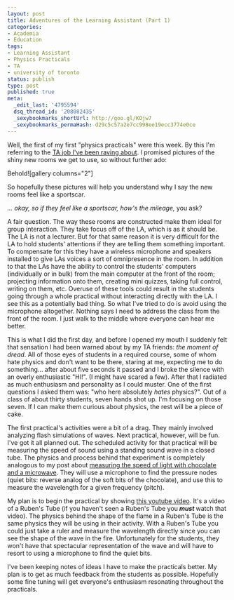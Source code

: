 ```yaml
---
layout: post
title: Adventures of the Learning Assistant (Part 1)
categories:
- Academia
- Education
tags:
- Learning Assistant
- Physics Practicals
- TA
- university of toronto
status: publish
type: post
published: true
meta:
  _edit_last: '4795594'
  dsq_thread_id: '208082435'
  _sexybookmarks_shortUrl: http://goo.gl/KOjw7
  _sexybookmarks_permaHash: d29c5c57a2e7cc998ee19ecc3774e0ce
---
```

Well, the first of my first "physics practicals" were this week. By this I'm referring to the <a href="http://morningcoffeephysics.wordpress.com/2008/12/01/a-spring-ta-offer-that-adds-a-spring-to-my-step/trackback/">TA job I've been raving about</a>. I promised pictures of the shiny new rooms we get to use, so without further ado:

Behold![gallery columns="2"]

So hopefully these pictures will help you understand why I say the new rooms feel like a sportscar.

<em>... okay, so if they feel like a sportscar, how's the mileage,</em> you ask?

A fair question. The way these rooms are constructed make them ideal for group interaction. They take focus off of the LA, which is as it should be. The LA is not a lecturer. But for that same reason it is very difficult for the LA to hold students' attentions if they are telling them something important. To compensate for this they have a wireless microphone and speakers installed to give LAs voices a sort of omnipresence in the room. In addition to that the LAs have the ability to control the students' computers (individually or in bulk) from the main computer at the front of the room; projecting information onto them, creating mini quizzes, taking full control, writing on them, etc. Overuse of these tools could result in the students going through a whole practical without interacting directly with the LA. I see this as a potentially bad thing. So what I've tried to do is avoid using the microphone altogether. Nothing says I need to address the class from the front of the room. I just walk to the middle where everyone can hear me better.

This is what I did the first day, and before I opened my mouth I suddenly felt that sensation I had been warned about by my TA friends: <em>the moment of dread</em>. All of those eyes of students in a required course, some of whom hate physics and don't want to be there, staring at me, expecting me to do something... after about five seconds it passed and I broke the silence with an overly enthusiastic "HI!". (I might have scared a few). After that I radiated as much enthusiasm and personality as I could muster. One of the first questions I asked them was: "who here absolutely <em>hates</em> physics?". Out of a class of about thirty students, seven hands shot up. I'm focusing on those seven. If I can make them curious about physics, the rest will be a piece of cake.

The first practical's activities were a bit of a drag. They mainly involved analyzing flash simulations of waves. Next practical, however, will be fun. I've got it all planned out. The scheduled activity for that practical will be measuring the speed of sound using a standing sound wave in a closed tube. The physics and process behind that experiment is completely analogous to my post about <a href="http://morningcoffeephysics.wordpress.com/2008/10/05/measuring-the-speed-of-light-with-chocolate-and-a-microwave-oven/trackback/">measuring the speed of light with chocolate and a microwave</a>. They will use a microphone to find the pressure nodes (quiet bits: reverse analog of the soft bits of the chocolate), and use this to measure the wavelength for a given frequency (pitch).

My plan is to begin the practical by showing <a href="http://www.youtube.com/watch?v=HpovwbPGEoo">this youtube video</a>. It's a video of a Ruben's Tube (if you haven't seen a Ruben's Tube you<em><strong> must </strong></em>watch that video). The physics behind the shape of the flame in a Ruben's Tube is the same physics they will be using in their activity. With a Ruben's Tube you could just take a ruler and measure the wavelength directly since you can see the shape of the wave in the fire. Unfortunately for the students, they won't have that spectacular representation of the wave and will have to resort to using a microphone to find the quiet bits.

I've been keeping notes of ideas I have to make the practicals better. My plan is to get as much feedback from the students as possible. Hopefully some fine tuning will get everyone's enthusiasm resonating throughout the practicals.
